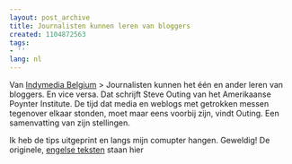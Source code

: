 ```yaml
---
layout: post_archive
title: Journalisten kunnen leren van bloggers
created: 1104872563
tags:
- ''
lang: nl
---
```

Van [Indymedia Belgium](http://www.indymedia.be/news/2005/01/91771.php "Media / Journalisten kunnen leren van bloggers : Indymedia Belgium") > Journalisten kunnen het één en ander leren van bloggers. En vice versa. Dat schrijft Steve Outing van het Amerikaanse Poynter Institute. De tijd dat media en weblogs met getrokken messen tegenover elkaar stonden, moet maar eens voorbij zijn, vindt Outing. Een samenvatting van zijn stellingen.

Ik heb de tips uitgeprint en langs mijn comupter hangen. Geweldig! De originele, [engelse teksten](http://www.poynter.org/content/content_view.asp?id=75383) staan hier
